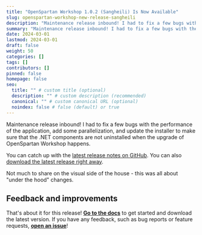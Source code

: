 ```yaml
---
title: "OpenSpartan Workshop 1.0.2 (Sangheili) Is Now Available"
slug: openspartan-workshop-new-release-sangheili
description: "Maintenance release inbound! I had to fix a few bugs with the performance of the application, add some parallelization, and update the installer to make sure that the .NET components are not uninstalled when the upgrade of OpenSpartan Workshop happens."
summary: "Maintenance release inbound! I had to fix a few bugs with the performance of the application, add some parallelization, and update the installer to make sure that the .NET components are not uninstalled when the upgrade of OpenSpartan Workshop happens."
date: 2024-03-01
lastmod: 2024-03-01
draft: false
weight: 50
categories: []
tags: []
contributors: []
pinned: false
homepage: false
seo:
  title: "" # custom title (optional)
  description: "" # custom description (recommended)
  canonical: "" # custom canonical URL (optional)
  noindex: false # false (default) or true
---
```


Maintenance release inbound! I had to fix a few bugs with the performance of the application, add some parallelization, and update the installer to make sure that the .NET components are not uninstalled when the upgrade of OpenSpartan Workshop happens.

You can catch up with the [latest release notes on GitHub](https://github.com/OpenSpartan/openspartan-workshop/releases/tag/1.0.2). You can also [download the latest release right away](https://github.com/OpenSpartan/openspartan-workshop/releases/download/1.0.2/OpenSpartan.Workshop.Installer.Bundle.exe).

Not much to share on the visual side of the house - this was all about "under the hood" changes.

## Feedback and improvements

That's about it for this release! [**Go to the docs**](/docs/workshop/guides/get-started/) to get started and download the latest version. If you have any feedback, such as bug reports or feature requests, [**open an issue**](https://github.com/OpenSpartan/openspartan-workshop/issues)!

